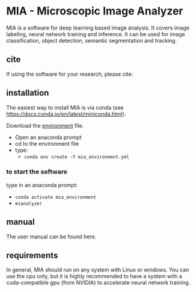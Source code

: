 # MIA - Microscopic Image Analyzer

MIA is a software for deep learning based image analysis. It covers image labeling, neural network training and inference. It can be used for image classification, object detection, semantic segmentation and tracking.

## cite

If using the software for your research, please cite:

## installation

The easiest way to install MIA is via conda (see https://docs.conda.io/en/latest/miniconda.html).

Download the [environment](https://github.com/MicroscopicImageAnalyzer/MIA/blob/master/mia_environment.yaml) file.

- Open an anaconda prompt
- cd to the environment file
- type: 
  - ```conda env create -f mia_environment.yml```
  
### to start the software 
type in an anaconda prompt:
  - ```conda activate mia_environment```
  - ```mianalyzer```


## manual

The user manual can be found here.

## requirements

In general, MIA should run on any system with Linux or windows. You can use the cpu only, but it is highly recommended to have a system with a cuda-compatible gpu (from NVIDIA) to accelerate neural network training.
